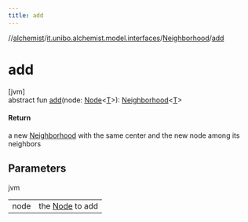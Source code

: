 ```yaml
---
title: add
---
```

//[alchemist](../../../index.html)/[it.unibo.alchemist.model.interfaces](../index.html)/[Neighborhood](index.html)/[add](add.html)



# add



[jvm]\
abstract fun [add](add.html)(node: [Node](../-node/index.html)<[T](../../it.unibo.alchemist.boundary.interfaces/-output-monitor/index.html)>): [Neighborhood](index.html)<[T](../../it.unibo.alchemist.boundary.interfaces/-output-monitor/index.html)>



#### Return



a new [Neighborhood](index.html) with the same center and the new node among its neighbors



## Parameters


jvm

| | |
|---|---|
| node | the [Node](../-node/index.html) to add |




